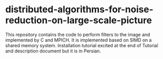 # distributed-algorithms-for-noise-reduction-on-large-scale-picture
This repository contains the code to perform filters to the image and implemented by C and MPICH. It is implemented based on SIMD on a shared memory system.
Installation tutorial excited at the end of Tutorial and description document but it is in Persian.
